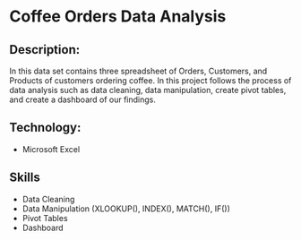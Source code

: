 # Coffee Orders Data Analysis

## Description:
In this data set contains three spreadsheet of Orders, Customers, and Products of customers ordering coffee. In this project follows the process of data analysis such as data cleaning, data manipulation, create pivot tables, and create a dashboard of our findings. 

## Technology:
* Microsoft Excel

## Skills
* Data Cleaning
* Data Manipulation (XLOOKUP(), INDEX(), MATCH(), IF())
* Pivot Tables
* Dashboard